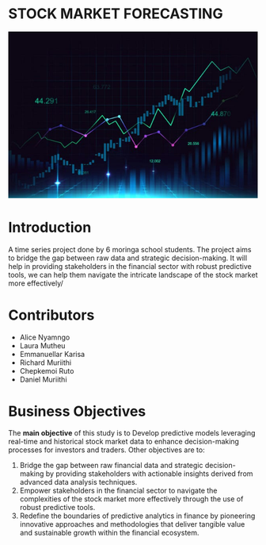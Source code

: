 # STOCK MARKET FORECASTING

<p align="center">
  <img src="https://github.com/Rgmoogachiri/captsone_project/blob/main/stock%20market%20image.jpg" alt="Stock Market">
</p>

# Introduction
A time series project done by 6 moringa school students.
The project aims to  bridge the gap between raw data and strategic decision-making. It will help in providing stakeholders in the financial sector with robust predictive tools, we can help them navigate the intricate landscape of the stock market more effectively/ 

# Contributors
- Alice Nyamngo
- Laura Mutheu
- Emmanuellar Karisa
- Richard Muriithi
- Chepkemoi Ruto
- Daniel  Muriithi

# Business Objectives
The **main objective** of this study is to Develop predictive models leveraging real-time and historical stock market data to enhance decision-making processes for investors and traders. Other objectives are to:
1.	Bridge the gap between raw financial data and strategic decision-making by providing stakeholders with actionable insights derived from advanced data analysis techniques.
2.	Empower stakeholders in the financial sector to navigate the complexities of the stock market more effectively through the use of robust predictive tools.
3.	Redefine the boundaries of predictive analytics in finance by pioneering innovative approaches and methodologies that deliver tangible value and sustainable growth within the financial ecosystem.
